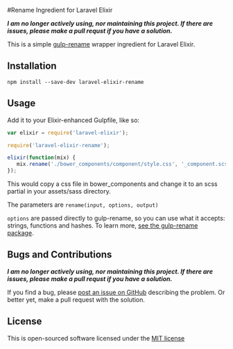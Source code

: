 #Rename Ingredient for Laravel Elixir

**_I am no longer actively using, nor maintaining this project. If there are issues, please make a pull requst if you have a solution._**

This is a simple [gulp-rename](https://www.npmjs.org/package/gulp-rename) wrapper ingredient for Laravel Elixir.

## Installation

`npm install --save-dev laravel-elixir-rename`

## Usage

Add it to your Elixir-enhanced Gulpfile, like so:

```javascript
var elixir = require('laravel-elixir');

require('laravel-elixir-rename');

elixir(function(mix) {
   mix.rename('./bower_components/component/style.css', '_component.scss', './assets/sass');
});
```

This would copy a css file in bower_components and change it to an scss partial in your assets/sass directory.

The parameters are `rename(input, options, output)`

`options` are passed directly to gulp-rename, so you can use what it accepts: strings, 
functions and hashes. To learn more, [see the gulp-rename package](https://www.npmjs.org/package/gulp-rename#readme).

## Bugs and Contributions

**_I am no longer actively using, nor maintaining this project. If there are issues, please make a pull requst if you have a solution._**

If you find a bug, please [post an issue on GitHub](https://github.com/EdRands/laravel-elixir-rename/issues) describing the problem.
Or better yet, make a pull request with the solution.

## License

This is open-sourced software licensed under the [MIT license](http://opensource.org/licenses/MIT)
